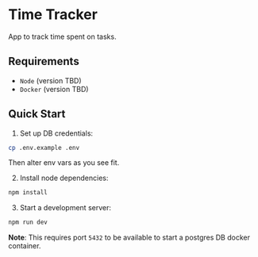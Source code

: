 # Time Tracker

App to track time spent on tasks.

## Requirements

- `Node` (version TBD)
- `Docker` (version TBD)

## Quick Start

1. Set up DB credentials:

```bash
cp .env.example .env
```

Then alter env vars as you see fit.

2. Install node dependencies:

```bash
npm install
```

3. Start a development server:

```bash
npm run dev
```

**Note**: This requires port `5432` to be available to start a postgres DB docker container.
